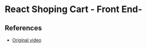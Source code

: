 # React Shoping Cart - Front End- 

## References ##
* [Original video](https://youtu.be/svCCWOK2fQI?si=JVLApt8GT-6S_0BB)
